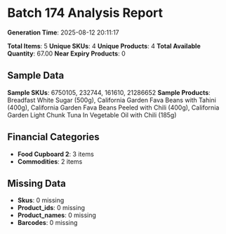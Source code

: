 # Batch 174 Analysis Report

**Generation Time**: 2025-08-12 20:11:17

**Total Items**: 5
**Unique SKUs**: 4
**Unique Products**: 4
**Total Available Quantity**: 67.00
**Near Expiry Products**: 0

## Sample Data
**Sample SKUs**: 6750105, 232744, 161610, 21286652
**Sample Products**: Breadfast White Sugar (500g), California Garden Fava Beans with Tahini (400g), California Garden Fava Beans Peeled with Chili (400g), California Garden Light Chunk Tuna In Vegetable Oil with Chili (185g)

## Financial Categories
- **Food Cupboard 2**: 3 items
- **Commodities**: 2 items

## Missing Data
- **Skus**: 0 missing
- **Product_ids**: 0 missing
- **Product_names**: 0 missing
- **Barcodes**: 0 missing
